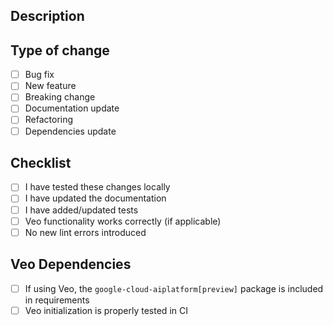 ## Description
<!-- Describe the changes in this PR -->

## Type of change
- [ ] Bug fix
- [ ] New feature
- [ ] Breaking change
- [ ] Documentation update
- [ ] Refactoring
- [ ] Dependencies update

## Checklist
- [ ] I have tested these changes locally
- [ ] I have updated the documentation
- [ ] I have added/updated tests
- [ ] Veo functionality works correctly (if applicable)
- [ ] No new lint errors introduced

## Veo Dependencies
<!-- IMPORTANT: If your change affects Veo video generation -->
- [ ] If using Veo, the `google-cloud-aiplatform[preview]` package is included in requirements
- [ ] Veo initialization is properly tested in CI 